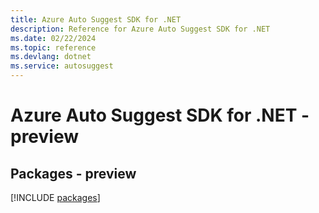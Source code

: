 ```yaml
---
title: Azure Auto Suggest SDK for .NET
description: Reference for Azure Auto Suggest SDK for .NET
ms.date: 02/22/2024
ms.topic: reference
ms.devlang: dotnet
ms.service: autosuggest
---
```

# Azure Auto Suggest SDK for .NET - preview
## Packages - preview
[!INCLUDE [packages](auto-suggest-index.md)]